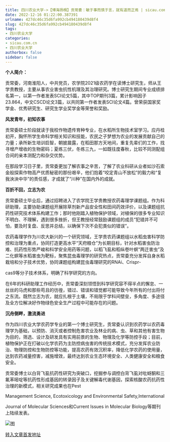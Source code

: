 ```yaml
---
title: 四川农业大学->【博海扬楫】贡常委：敏于事而慎于言，就有道而正焉 | sicau.com.cn
date: 2022-12-16 01:22:00.387391
urlname: 427dc46c35d6fa992cb494180439d8f4
slug: 427dc46c35d6fa992cb494180439d8f4
tags: 
- 四川农业大学
categories:
- sicau.com.cn
- 四川农业大学
authorbox: false
sidebar: false
---
```

**个人简介：**

贡常委，河南淮阳人，中共党员，农学院2021级农药学在读博士研究生，师从王学贵教授，主要从事农业害虫抗性机理及其治理研究。博士研究生期间专业成绩排名第一，以第一作者发表SCI论文5篇，其中TOP期刊3篇，累计影响因子23.864，中文CSCD论文3篇，以共同第一作者发表SCI论文4篇。曾荣获国家奖学金、优秀研究生、研究生学业奖学金等荣誉和奖励。

**风发青年，初知农事**

<!--more-->

贡常委硕士阶段就读于我校作物遗传育种专业，在水稻所生物技术室学习。应丹桂初开，胸怀所学生命科学相关知识和技能，农民之子梦想为农业的发展贡献自己的力量；承所新生培训启智，朝披晨露，在稻田那方天地间，重复先辈们的工作，找寻增产增收的生物密码；夏练三伏，冬练三九，一如既往度春秋，比较不同测配组合间的亲本测配力和杂交优势。

在那段学习日子里，贡常委更加了解农事之辛苦，了解了农业科研从业者如沙石索金般探索作物高产优质秘密的那份艰辛，他们抱着“咬定青山不放松”的毅力和“复我泱泱中华”的责任感，才成就了“川种”在国内外的成就。

**百折不回，立志为农**

贡常委硕士毕业后，通过招聘进入了农学院王学贵教授农药毒理学课题组。作为科研助理，主要协助课题组开展除草剂新产品安全性和田间药效评价，以及课题组抗药性研究技术体系构建工作；那时他刚踏入植物保护领域，对植保的很多专业知识不明白、不理解，遇到很多挫折，但王教授经常鼓励课题组的成员“犯错并不可怕，要及时复盘、反思并总结，以确保下次不会犯类似的错误”。

农药毒理学作为川农大新兴的一个研究领域，王学贵农药课题组以水稻虫害科学防控和治理为重点，协同打造更高水平“天府粮仓”为长期目标，针对水稻害虫防治难、抗药性形势严峻和科学安全用药等问题，以稻飞虱和稻纵卷叶螟“两迁害虫”及二化螟等水稻害虫为靶标，聚焦昆虫毒理学的研究热点，贡常委充分发挥自身水稻栽培和分子技术优势，协同课题组构建昆虫毒理研究的RNAi、Crispr-

cas9等分子技术体系，明确了科学研究的方向。

在6年的科研助理工作经历中，贡常委深刻领悟到科学研究容不得半点的懈怠、一丝丝的马虎和那些苟且的彷徨，错过、错误和错觉都可能导致今年所有的付出将付之东流。既然立志为农，就应扎根于土壤，不局限于学科间壁垒，多角度、多途径及全方位解决好作物绿色安全生产过程中可能存在的问题。

**沉舟侧畔，激流勇进**

作为四川农业大学农药学专业的第一个博士研究生，贡常委认识到农药学以农药毒理学为基础，以预防、消灭或者控制危害农业及林业的病、虫、草和其他有害生物为目的，筛选、设计及研发具有实用前景的生物、物理及化学等防控手段；目前，植物保护正在打破以化学农药为主防控病虫害的传统技术模式，充分发挥农业防治、物理防控和生物防控等功能，提高农药有效沉积率，降低化学农药的使用量，达到农药减量控害，减施增效，最终达到农业生态环境安全、人类健康安全和粮食安全。

贡常委博士以白背飞虱抗药性研究为突破口，挖掘参与调控白背飞虱对吡蚜酮和三氟苯嘧啶等抗药性形成基因的转录因子及关键解毒代谢基因，探索核酸农药抗药性治理的新模式，相关研究成果也在Pest

Management Science, Ecotoxicology and Environmental Safety,International

Journal of Molecular Sciences和Current Issues in Molecular Biology等期刊上陆续发表。

![图](https://news.sicau.edu.cn/__local/6/31/7D/10667ADFF70D65F6E9CDF0BA43A_9D22B70C_EC86D.png)

[转入文章首发地址](https://news.sicau.edu.cn/info/1078/70592.htm)
